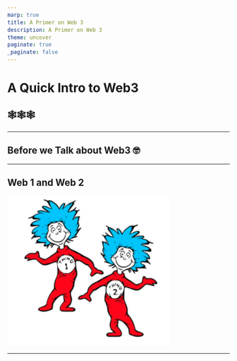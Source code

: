 ```yaml
---
marp: true
title: A Primer on Web 3
description: A Primer on Web 3
theme: uncover
paginate: true
_paginate: false
---
```


# **A Quick Intro to Web3** 

## 🕸️🕸️🕸️

---

## **Before we Talk about Web3 🤓**

---

## **Web 1 and Web 2**

![w:400px](assets/thing-1-2.png)

---